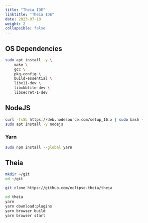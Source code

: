 ```yaml
---
title: "Theia IDE"
linktitle: "Theia IDE"
date: 2023-07-10
weight: 2
collapsible: false
---
```


## OS Dependencies

```bash
sudo apt install -y \
    make \
    gcc \
    pkg-config \
    build-essential \
    libx11-dev \
    libxkbfile-dev \
    libsecret-1-dev
```

## NodeJS

```bash
curl -fsSL https://deb.nodesource.com/setup_16.x | sudo bash -
sudo apt install -y nodejs
```

### Yarn

```bash
sudo npm install --global yarn
```


## Theia

```bash
mkdir ~/git
cd ~/git

git clone https://github.com/eclipse-theia/theia

cd theia
yarn
yarn download:plugins
yarn browser build
yarn browser start
```